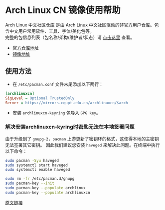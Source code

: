 # Arch Linux CN 镜像使用帮助  

Arch Linux 中文社区仓库 是由 Arch Linux 中文社区驱动的非官方用户仓库。包含中文用户常用软件、工具、字体/美化包等。  
完整的包信息列表（包名称/架构/维护者/状态）请 [点击这里](https://github.com/archlinuxcn/repo) 查看。  
* [官方仓库地址](http://repo.archlinuxcn.org)  
* [镜像地址](http://mirrors.cqupt.edu.cn/archlinuxcn/)  

## 使用方法

* 在 `/etc/pacman.conf` 文件末尾添加以下两行：  
```ini
[archlinuxcn]
SigLevel = Optional TrustedOnly
Server = https://mirrors.cqupt.edu.cn/archlinuxcn/$arch
```

* 安装 `archlinuxcn-keyring` 包导入 `GPG key`。  

### 解决安装archlinuxcn-kyring时密匙无法在本地签署问题  

由于升级到了 `gnupg-2`，`pacman` 上游更新了密钥环的格式，这使得本地的主密钥无法签署其它密钥。
因此我们建议您安装 `haveged` 来解决此问题。在终端中执行以下命令：  
```bash
sudo pacman -Syu haveged
sudo systemctl start haveged
sudo systemctl enable haveged

sudo rm -fr /etc/pacman.d/gnupg
sudo pacman-key --init
sudo pacman-key --populate archlinux
sudo pacman-key --populate archlinuxcn
```

[原文链接](https://www.archlinuxcn.org/gnupg-2-1-and-the-pacman-keyring/)
